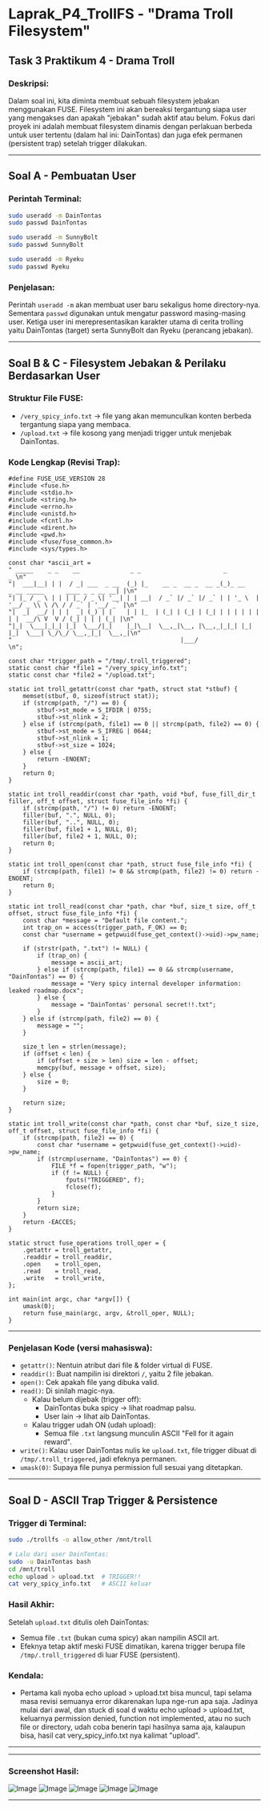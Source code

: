 
# Laprak\_P4\_TrollFS - "Drama Troll Filesystem"

## Task 3 Praktikum 4 - Drama Troll

### **Deskripsi:**

Dalam soal ini, kita diminta membuat sebuah filesystem jebakan menggunakan FUSE. Filesystem ini akan bereaksi tergantung siapa user yang mengakses dan apakah "jebakan" sudah aktif atau belum. Fokus dari proyek ini adalah membuat filesystem dinamis dengan perlakuan berbeda untuk user tertentu (dalam hal ini: DainTontas) dan juga efek permanen (persistent trap) setelah trigger dilakukan.

---

## Soal A - Pembuatan User

### **Perintah Terminal**:

```bash
sudo useradd -m DainTontas
sudo passwd DainTontas

sudo useradd -m SunnyBolt
sudo passwd SunnyBolt

sudo useradd -m Ryeku
sudo passwd Ryeku
```

### **Penjelasan:**

Perintah `useradd -m` akan membuat user baru sekaligus home directory-nya. Sementara `passwd` digunakan untuk mengatur password masing-masing user. Ketiga user ini merepresentasikan karakter utama di cerita trolling yaitu DainTontas (target) serta SunnyBolt dan Ryeku (perancang jebakan).

---

## Soal B & C - Filesystem Jebakan & Perilaku Berdasarkan User

### **Struktur File FUSE:**

- `/very_spicy_info.txt` → file yang akan memunculkan konten berbeda tergantung siapa yang membaca.
- `/upload.txt` → file kosong yang menjadi trigger untuk menjebak DainTontas.

### **Kode Lengkap (Revisi Trap):**

```
#define FUSE_USE_VERSION 28
#include <fuse.h>
#include <stdio.h>
#include <string.h>
#include <errno.h>
#include <unistd.h>
#include <fcntl.h>
#include <dirent.h>
#include <pwd.h>
#include <fuse/fuse_common.h>
#include <sys/types.h>

const char *ascii_art =
" _____    _ _    __              _ _                       _                                        _ \n"
"|  ___|__| | |  / _| ___  _ __  (_) |_    __ _  __ _  __ _(_)_ __    _ __ _____      ____ _ _ __ __| |\n"
"| |_ / _ \ | | | |_ / _ \| '__| | | __|  / _` |/ _` |/ _` | | '_ \  | '__/ _ \\ \ /\ / / _` | '__/ _` |\n"
"|  _|  __/ | | |  _| (_) | |    | | |_  | (_| | (_| | (_| | | | | | | | |  __/\ V  V / (_| | | | (_| |\n"
"|_|  \___|_|_| |_|  \___/|_|    |_|\__|  \__,_|\__, |\__,_|_|_| |_| |_|  \___| \_/\_/ \__,_|_|  \__,_|\n"
"                                               |___/                                                  \n";

const char *trigger_path = "/tmp/.troll_triggered";
static const char *file1 = "/very_spicy_info.txt";
static const char *file2 = "/upload.txt";

static int troll_getattr(const char *path, struct stat *stbuf) {
    memset(stbuf, 0, sizeof(struct stat));
    if (strcmp(path, "/") == 0) {
        stbuf->st_mode = S_IFDIR | 0755;
        stbuf->st_nlink = 2;
    } else if (strcmp(path, file1) == 0 || strcmp(path, file2) == 0) {
        stbuf->st_mode = S_IFREG | 0644;
        stbuf->st_nlink = 1;
        stbuf->st_size = 1024;
    } else {
        return -ENOENT;
    }
    return 0;
}

static int troll_readdir(const char *path, void *buf, fuse_fill_dir_t filler, off_t offset, struct fuse_file_info *fi) {
    if (strcmp(path, "/") != 0) return -ENOENT;
    filler(buf, ".", NULL, 0);
    filler(buf, "..", NULL, 0);
    filler(buf, file1 + 1, NULL, 0);
    filler(buf, file2 + 1, NULL, 0);
    return 0;
}

static int troll_open(const char *path, struct fuse_file_info *fi) {
    if (strcmp(path, file1) != 0 && strcmp(path, file2) != 0) return -ENOENT;
    return 0;
}

static int troll_read(const char *path, char *buf, size_t size, off_t offset, struct fuse_file_info *fi) {
    const char *message = "Default file content.";
    int trap_on = access(trigger_path, F_OK) == 0;
    const char *username = getpwuid(fuse_get_context()->uid)->pw_name;

    if (strstr(path, ".txt") != NULL) {
        if (trap_on) {
            message = ascii_art;
        } else if (strcmp(path, file1) == 0 && strcmp(username, "DainTontas") == 0) {
            message = "Very spicy internal developer information: leaked roadmap.docx";
        } else {
            message = "DainTontas' personal secret!!.txt";
        }
    } else if (strcmp(path, file2) == 0) {
        message = "";
    }

    size_t len = strlen(message);
    if (offset < len) {
        if (offset + size > len) size = len - offset;
        memcpy(buf, message + offset, size);
    } else {
        size = 0;
    }

    return size;
}

static int troll_write(const char *path, const char *buf, size_t size, off_t offset, struct fuse_file_info *fi) {
    if (strcmp(path, file2) == 0) {
        const char *username = getpwuid(fuse_get_context()->uid)->pw_name;
        if (strcmp(username, "DainTontas") == 0) {
            FILE *f = fopen(trigger_path, "w");
            if (f != NULL) {
                fputs("TRIGGERED", f);
                fclose(f);
            }
        }
        return size;
    }
    return -EACCES;
}

static struct fuse_operations troll_oper = {
    .getattr = troll_getattr,
    .readdir = troll_readdir,
    .open    = troll_open,
    .read    = troll_read,
    .write   = troll_write,
};

int main(int argc, char *argv[]) {
    umask(0);
    return fuse_main(argc, argv, &troll_oper, NULL);
}
```

---

### **Penjelasan Kode (versi mahasiswa):**

- `getattr()`: Nentuin atribut dari file & folder virtual di FUSE.
- `readdir()`: Buat nampilin isi direktori `/`, yaitu 2 file jebakan.
- `open()`: Cek apakah file yang dibuka valid.
- `read()`: Di sinilah magic-nya.
  - Kalau belum dijebak (trigger off):
    - DainTontas buka spicy → lihat roadmap palsu.
    - User lain → lihat aib DainTontas.
  - Kalau trigger udah ON (udah upload):
    - Semua file `.txt` langsung munculin ASCII "Fell for it again reward".
- `write()`: Kalau user DainTontas nulis ke `upload.txt`, file trigger dibuat di `/tmp/.troll_triggered`, jadi efeknya permanen.
- `umask(0)`: Supaya file punya permission full sesuai yang ditetapkan.

---

## Soal D - ASCII Trap Trigger & Persistence

### **Trigger di Terminal:**

```bash
sudo ./trollfs -o allow_other /mnt/troll

# Lalu dari user DainTontas:
sudo -u DainTontas bash
cd /mnt/troll
echo upload > upload.txt  # TRIGGER!!
cat very_spicy_info.txt   # ASCII keluar
```

### **Hasil Akhir:**

Setelah `upload.txt` ditulis oleh DainTontas:

- Semua file `.txt` (bukan cuma spicy) akan nampilin ASCII art.
- Efeknya tetap aktif meski FUSE dimatikan, karena trigger berupa file `/tmp/.troll_triggered` di luar FUSE (persistent).

### **Kendala:**

- Pertama kali nyoba echo upload > upload.txt bisa muncul, tapi selama masa revisi semuanya error dikarenakan lupa nge-run apa saja. Jadinya mulai dari awal, dan stuck di soal d waktu echo upload > upload.txt, keluarnya permission denied, function not implemented, atau no such file or directory, udah coba benerin tapi hasilnya sama aja, kalaupun bisa, hasil cat very_spicy_info.txt nya kalimat "upload".

---

---

### **Screenshot Hasil:**

![Image](https://github.com/user-attachments/assets/a8f0487e-dd00-4c62-a0cc-abe4dd7a4973)
![Image](https://github.com/user-attachments/assets/bc7c7452-a9da-4594-badc-84d58acc6f6d)
![Image](https://github.com/user-attachments/assets/3461b09c-6dc3-42bb-bd35-41b2c784efbe)
![Image](https://github.com/user-attachments/assets/21115d5c-cbec-4e39-a91f-47b4704c9de9)
![Image](https://github.com/user-attachments/assets/d612ee18-784a-436a-a996-dbd8318e968a)

---
